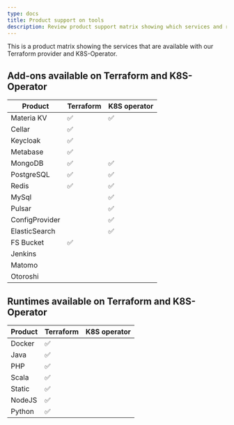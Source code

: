 ```yaml
---
type: docs
title: Product support on tools
description: Review product support matrix showing which services and runtimes are available through Terraform provider and Kubernetes operator
---
```

This is a product matrix showing the services that are available with our Terraform provider and K8S-Operator.

## Add-ons available on Terraform and K8S-Operator

| Product        | Terraform | K8S operator |
|----------------|-----------|--------------|
| Materia KV     | ✅        | ✅           |
| Cellar         | ✅        |              |
| Keycloak       | ✅        |              |
| Metabase       | ✅        |              |
| MongoDB        | ✅        | ✅           |
| PostgreSQL     | ✅        | ✅           |
| Redis          | ✅        | ✅           |
| MySql          |           | ✅           |
| Pulsar         |           | ✅           |
| ConfigProvider |           | ✅           |
| ElasticSearch  |           | ✅           |
| FS Bucket      | ✅        |              |
| Jenkins        |           |              |
| Matomo         |           |              |
| Otoroshi       |           |              |

## Runtimes available on Terraform and K8S-Operator

| Product| Terraform | K8S operator |
|--------|-----------|--------------|
| Docker | ✅        |              |
| Java   | ✅        |              |
| PHP    | ✅        |              |
| Scala  | ✅        |              |
| Static | ✅        |              |
| NodeJS | ✅        |              |
| Python | ✅        |              |
